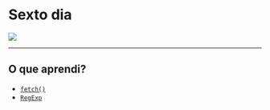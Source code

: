 # Sexto dia

![](https://ik.imagekit.io/698xlahbaqz/sexto_dia_js30_BnLpr7c58.png?ik-sdk-version=javascript-1.4.3&updatedAt=1644780122788)

---

## O que aprendi?

- [`fetch()`](https://developer.mozilla.org/pt-BR/docs/Web/API/Fetch)
- [`RegExp`](https://developer.mozilla.org/pt-BR/docs/Web/JavaScript/Reference/Global_Objects/RegExp)